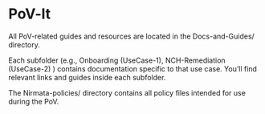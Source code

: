 # PoV-lt

All PoV-related guides and resources are located in the Docs-and-Guides/ directory. 

Each subfolder (e.g., Onboarding (UseCase-1), NCH-Remediation (UseCase-2) ) contains documentation specific to that use case. You’ll find relevant links and guides inside each subfolder.

The Nirmata-policies/ directory contains all policy files intended for use during the PoV.
